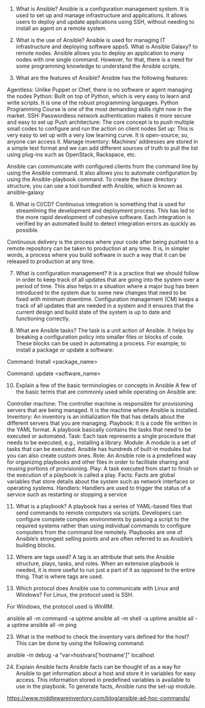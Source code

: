 1. What is Ansible?
Ansible is a configuration management system. It is used to set up and manage infrastructure and applications. It allows users to deploy and update applications using SSH, without needing to install an agent on a remote system.

2. What is the use of Ansible?
Ansible is used for managing IT infrastructure and deploying software apps5. What is Ansible Galaxy? to remote nodes. Ansible allows you to deploy an application to many nodes with one single command. However, for that, there is a need for some programming knowledge to understand the Ansible scripts.

3. What are the features of Ansible?
Ansible has the following features:

Agentless: Unlike Puppet or Chef, there is no software or agent managing the nodes
Python: Built on top of Python, which is very easy to learn and write scripts. It is one of the robust programming languages. Python Programming Course is one of the most demanding skills right now in the market.
SSH: Passwordless network authentication makes it more secure and easy to set up
Push architecture: The core concept is to push multiple small codes to configure and run the action on client nodes
Set up: This is very easy to set up with a very low learning curve. It is open-source; so, anyone can access it.
Manage inventory: Machines’ addresses are stored in a simple text format and we can add different sources of truth to pull the list using plug-ins such as OpenStack, Rackspace, etc.

Ansible can communicate with configured clients from the command line by using the Ansible command. It also allows you to automate configuration by using the Ansible-playbook command. To create the base directory structure, you can use a tool bundled with Ansible, which is known as ansible-galaxy

6. What is CI/CD?
Continuous integration is something that is used for streamlining the development and deployment process. This has led to the more rapid development of cohesive software. Each integration is verified by an automated build to detect integration errors as quickly as possible.

Continuous delivery is the process where your code after being pushed to a remote repository can be taken to production at any time. It is, in simpler words, a process where you build software in such a way that it can be released to production at any time.

7. What is configuration management?
It is a practice that we should follow in order to keep track of all updates that are going into the system over a period of time. This also helps in a situation where a major bug has been introduced to the system due to some new changes that need to be fixed with minimum downtime. Configuration management (CM) keeps a track of all updates that are needed in a system and it ensures that the current design and build state of the system is up to date and functioning correctly.

9. What are Ansible tasks?
The task is a unit action of Ansible. It helps by breaking a configuration policy into smaller files or blocks of code. These blocks can be used in automating a process. For example, to install a package or update a software:

Command: Install <package_name>

Command: update <software_name>

10. Explain a few of the basic terminologies or concepts in Ansible
A few of the basic terms that are commonly used while operating on Ansible are:

Controller machine: The controller machine is responsible for provisioning servers that are being managed. It is the machine where Ansible is installed.
Inventory: An inventory is an initialization file that has details about the different servers that you are managing.
Playbook: It is a code file written in the YAML format. A playbook basically contains the tasks that need to be executed or automated.
Task: Each task represents a single procedure that needs to be executed, e.g., installing a library.
Module: A module is a set of tasks that can be executed. Ansible has hundreds of built-in modules but you can also create custom ones.
Role: An Ansible role is a predefined way for organizing playbooks and other files in order to facilitate sharing and reusing portions of provisioning.
Play: A task executed from start to finish or the execution of a playbook is called a play.
Facts: Facts are global variables that store details about the system such as network interfaces or operating systems.
Handlers: Handlers are used to trigger the status of a service such as restarting or stopping a service

11. What is a playbook?
A playbook has a series of YAML-based files that send commands to remote computers via scripts. Developers can configure complete complex environments by passing a script to the required systems rather than using individual commands to configure computers from the command line remotely. Playbooks are one of Ansible’s strongest selling points and are often referred to as Ansible’s building blocks.

13. Where are tags used?
A tag is an attribute that sets the Ansible structure, plays, tasks, and roles. When an extensive playbook is needed, it is more useful to run just a part of it as opposed to the entire thing. That is where tags are used.

14. Which protocol does Ansible use to communicate with Linux and Windows?
For Linux, the protocol used is SSH.

For Windows, the protocol used is WinRM.

ansible all -m command -a uptime 
ansible all -m shell -a uptime 
ansible all -a uptime
ansible all -m ping 

23. What is the method to check the inventory vars defined for the host?
This can be done by using the following command:

ansible -m debug -a "var=hostvars['hostname']" localhost

24. Explain Ansible facts
Ansible facts can be thought of as a way for Ansible to get information about a host and store it in variables for easy access. This information stored in predefined variables is available to use in the playbook. To generate facts, Ansible runs the set-up module.

https://www.middlewareinventory.com/blog/ansible-ad-hoc-commands/
